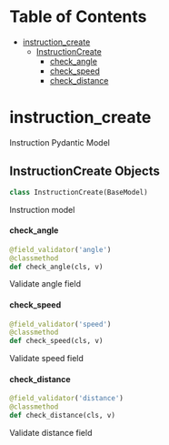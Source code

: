 # Table of Contents

* [instruction\_create](#instruction_create)
  * [InstructionCreate](#instruction_create.InstructionCreate)
    * [check\_angle](#instruction_create.InstructionCreate.check_angle)
    * [check\_speed](#instruction_create.InstructionCreate.check_speed)
    * [check\_distance](#instruction_create.InstructionCreate.check_distance)

<a id="instruction_create"></a>

# instruction\_create

Instruction Pydantic Model

<a id="instruction_create.InstructionCreate"></a>

## InstructionCreate Objects

```python
class InstructionCreate(BaseModel)
```

Instruction model

<a id="instruction_create.InstructionCreate.check_angle"></a>

#### check\_angle

```python
@field_validator('angle')
@classmethod
def check_angle(cls, v)
```

Validate angle field

<a id="instruction_create.InstructionCreate.check_speed"></a>

#### check\_speed

```python
@field_validator('speed')
@classmethod
def check_speed(cls, v)
```

Validate speed field

<a id="instruction_create.InstructionCreate.check_distance"></a>

#### check\_distance

```python
@field_validator('distance')
@classmethod
def check_distance(cls, v)
```

Validate distance field

